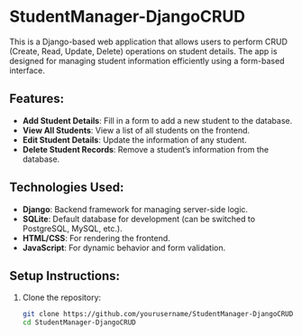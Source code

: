 # StudentManager-DjangoCRUD

This is a Django-based web application that allows users to perform CRUD (Create, Read, Update, Delete) operations on student details. The app is designed for managing student information efficiently using a form-based interface.

## Features:
- **Add Student Details**: Fill in a form to add a new student to the database.
- **View All Students**: View a list of all students on the frontend.
- **Edit Student Details**: Update the information of any student.
- **Delete Student Records**: Remove a student’s information from the database.

## Technologies Used:
- **Django**: Backend framework for managing server-side logic.
- **SQLite**: Default database for development (can be switched to PostgreSQL, MySQL, etc.).
- **HTML/CSS**: For rendering the frontend.
- **JavaScript**: For dynamic behavior and form validation.

## Setup Instructions:

1. Clone the repository:
   ```bash
   git clone https://github.com/yourusername/StudentManager-DjangoCRUD.git
   cd StudentManager-DjangoCRUD
